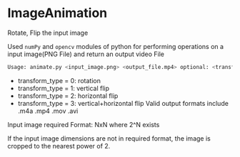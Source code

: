 # ImageAnimation
Rotate, Flip the input image

Used `numPy` and `opencv` modules of python for performing operations on a input image(PNG File) and return an output video File

```python
Usage: animate.py <input_image.png> <output_file.mp4> optional: <transform_type>
```
* transform_type = 0: rotation
* transform_type = 1: vertical flip
* transform_type = 2: horizontal flip
* transform_type = 3: vertical+horizontal flip
Valid output formats include .m4a .mp4 .mov .avi

Input image required Format: NxN where 2^N exists

If the input image dimensions are not in required format, the image is cropped to the nearest power of 2.



